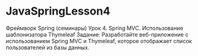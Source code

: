 # JavaSpringLesson4

Фреймворк Spring (семинары)
Урок 4. Spring MVC. Использование шаблонизатора Thymeleaf
Задание: Разработайте веб-приложение с использованием Spring MVC и Thymeleaf, которое отображает список пользователей из базы данных.
